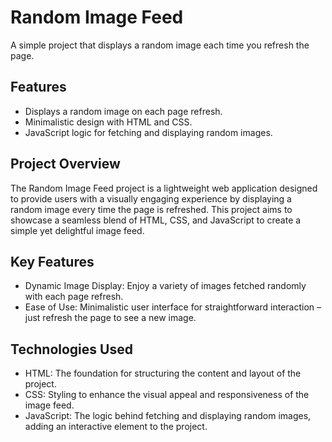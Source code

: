 # Random Image Feed

A simple project that displays a random image each time you refresh the page.

## Features

- Displays a random image on each page refresh.
- Minimalistic design with HTML and CSS.
- JavaScript logic for fetching and displaying random images.

## Project Overview
The Random Image Feed project is a lightweight web application designed to provide users with a visually engaging experience by displaying a random image every time the page is refreshed. This project aims to showcase a seamless blend of HTML, CSS, and JavaScript to create a simple yet delightful image feed.

## Key Features
- Dynamic Image Display: Enjoy a variety of images fetched randomly with each page refresh.
- Ease of Use: Minimalistic user interface for straightforward interaction – just refresh the page to see a new image.


## Technologies Used
- HTML: The foundation for structuring the content and layout of the project.
- CSS: Styling to enhance the visual appeal and responsiveness of the image feed.
- JavaScript: The logic behind fetching and displaying random images, adding an interactive element to the project.
